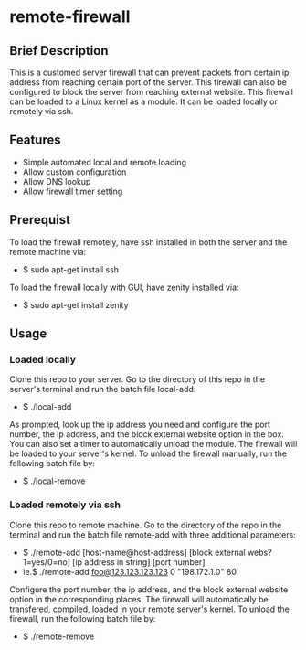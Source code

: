# remote-firewall
## Brief Description
This is a customed server firewall that can prevent packets from certain ip address from reaching certain port of the server. This firewall can also be configured to block the server from reaching external website. This firewall can be loaded to a Linux kernel as a module. It can be loaded locally or remotely via ssh.

## Features
* Simple automated local and remote loading
* Allow custom configuration
* Allow DNS lookup
* Allow firewall timer setting

## Prerequist
To load the firewall remotely, have ssh installed in both the server and the remote machine via:
* $ sudo apt-get install ssh

To load the firewall locally with GUI, have zenity installed via:
* $ sudo apt-get install zenity

## Usage
### Loaded locally
Clone this repo to your server. Go to the directory of this repo in the server's terminal and run the batch file local-add:
* $ ./local-add

As prompted, look up the ip address you need and configure the port number, the ip address, and the block external website option in the box. You can also set a timer to automatically unload the module. The firewall will be loaded to your server's kernel. To unload the firewall manually, run the following batch file by:
* $ ./local-remove

### Loaded remotely via ssh
Clone this repo to remote machine. Go to the directory of the repo in the terminal and run the batch file remote-add with three additional parameters:
* $ ./remote-add [host-name@host-address] [block external webs? 1=yes/0=no] [ip address in string] [port number]
* ie.$ ./remote-add foo@123.123.123.123 0 "198.172.1.0" 80

Configure the port number, the ip address, and the block external website option in the corresponding places. The firewall will automatically be transfered, compiled, loaded in your remote server's kernel. To unload the firewall, run the following batch file by:
* $ ./remote-remove

